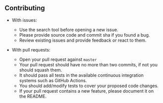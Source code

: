 ## Contributing

- With issues:

  - Use the search tool before opening a new issue.
  - Please provide source code and commit sha if you found a bug.
  - Review existing issues and provide feedback or react to them.
- With pull requests:

  - Open your pull request against `master`
  - Your pull request should have no more than two commits, if not you should squash them.
  - It should pass all tests in the available continuous integration systems such as GitHub Actions.
  - You should add/modify tests to cover your proposed code changes.
  - If your pull request contains a new feature, please document it on the README.
